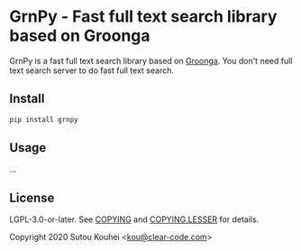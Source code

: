 # GrnPy - Fast full text search library based on Groonga

GrnPy is a fast full text search library based on
[Groonga](https://groonga.org/). You don't need full text search
server to do fast full text search.

## Install

```bash
pip install grnpy
```

## Usage

...

## License

LGPL-3.0-or-later. See [COPYING](COPYING) and
[COPYING.LESSER](COPYING.LESSER) for details.

Copyright 2020  Sutou Kouhei \<kou@clear-code.com\>
